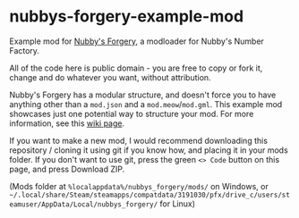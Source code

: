# nubbys-forgery-example-mod
Example mod for [Nubby's Forgery](https://github.com/skirlez/nubbys-forgery), a modloader for Nubby's Number Factory.

All of the code here is public domain - you are free to copy or fork it, change and do whatever you want, without attribution.

Nubby's Forgery has a modular structure, and doesn't force you to have anything other than a `mod.json` and a `mod.meow`/`mod.gml`. This example mod showcases just one potential way to structure your mod.
For more information, see this [wiki page](https://github.com/Skirlez/nubbys-forgery/wiki/Mod-Structure-and-Loading).

If you want to make a new mod, I would recommend downloading this repository / cloning it using git if you know how, and placing it in your mods folder.
If you don't want to use git, press the green `<> Code` button on this page, and press Download ZIP.

(Mods folder at `%localappdata%/nubbys_forgery/mods/` on Windows, or `~/.local/share/Steam/steamapps/compatdata/3191030/pfx/drive_c/users/steamuser/AppData/Local/nubbys_forgery/` for Linux)
